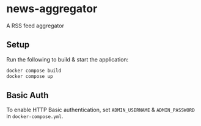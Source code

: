# news-aggregator

A RSS feed aggregator

## Setup

Run the following to build & start the application:

```sh
docker compose build
docker compose up
```

## Basic Auth

To enable HTTP Basic authentication, set `ADMIN_USERNAME` & `ADMIN_PASSWORD` in `docker-compose.yml`.

